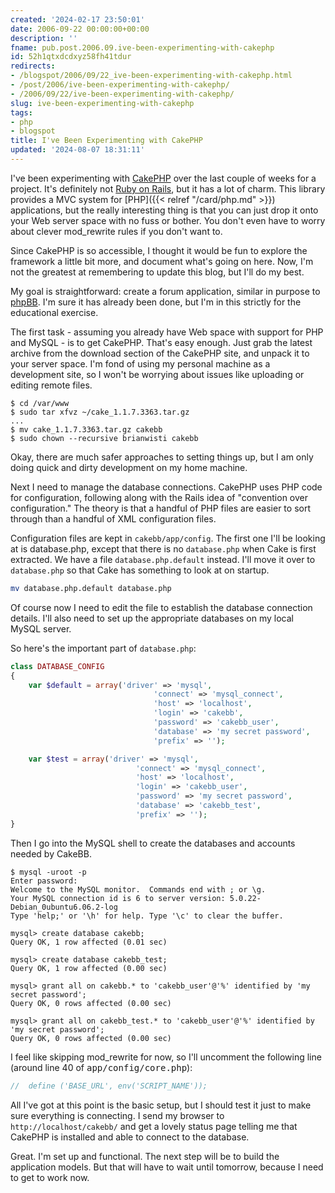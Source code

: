 ```yaml
---
created: '2024-02-17 23:50:01'
date: 2006-09-22 00:00:00+00:00
description: ''
fname: pub.post.2006.09.ive-been-experimenting-with-cakephp
id: 52h1qtxdcdxyz58fh41tdur
redirects:
- /blogspot/2006/09/22_ive-been-experimenting-with-cakephp.html
- /post/2006/ive-been-experimenting-with-cakephp/
- /2006/09/22/ive-been-experimenting-with-cakephp/
slug: ive-been-experimenting-with-cakephp
tags:
- php
- blogspot
title: I've Been Experimenting with CakePHP
updated: '2024-08-07 18:31:11'
---
```


I've been experimenting with [CakePHP](http://cakephp.org/) over the last couple of weeks for a project. It's definitely not [Ruby on Rails](http://rubyonrails.com/), but it has a lot of charm. This library provides a MVC system for [PHP]({{< relref "/card/php.md" >}}) applications, but the really interesting thing is that you can just drop it onto your Web server space with no fuss or bother. You don't even have to worry about clever mod_rewrite rules if you don't want to.
<!--more-->

Since CakePHP is so accessible, I thought it would be fun to explore the framework a little bit more, and document what's going on here. Now, I'm not the greatest at remembering to update this blog, but I'll do my best.

My goal is straightforward: create a forum application, similar in purpose to [phpBB](http://www.phpbb.com/). I'm sure it has already been done, but I'm in this strictly for the educational exercise.

The first task - assuming you already have Web space with support for PHP and MySQL - is to get CakePHP. That's easy enough. Just grab the latest archive from the download section of the CakePHP site, and unpack it to your server space. I'm fond of using my personal machine as a development site, so I won't be worrying about issues like uploading or editing remote files.

```console
$ cd /var/www
$ sudo tar xfvz ~/cake_1.1.7.3363.tar.gz
...
$ mv cake_1.1.7.3363.tar.gz cakebb
$ sudo chown --recursive brianwisti cakebb
```

Okay, there are much safer approaches to setting things up, but I am only doing quick and dirty development on my home machine.

Next I need to manage the database connections. CakePHP uses PHP code for configuration, following along with the Rails idea of "convention over configuration." The theory is that a handful of PHP files are easier to sort through than a handful of XML configuration files.

Configuration files are kept in `cakebb/app/config`. The first one I'll be looking at is database.php, except that there is no `database.php` when Cake is first extracted. We have a file `database.php.default` instead. I'll move it over to `database.php` so that Cake has something to look at on startup.

```bash
mv database.php.default database.php
```

Of course now I need to edit the file to establish the database connection details. I'll also need to set up the appropriate databases on my local MySQL server.

So here's the important part of `database.php`:

```php
class DATABASE_CONFIG
{
    var $default = array('driver' => 'mysql',
                                'connect' => 'mysql_connect',
                                'host' => 'localhost',
                                'login' => 'cakebb',
                                'password' => 'cakebb_user',
                                'database' => 'my secret password',
                                'prefix' => '');

    var $test = array('driver' => 'mysql',
                            'connect' => 'mysql_connect',
                            'host' => 'localhost',
                            'login' => 'cakebb_user',
                            'password' => 'my secret password',
                            'database' => 'cakebb_test',
                            'prefix' => '');
}
```

Then I go into the MySQL shell to create the databases and accounts needed by CakeBB.

    $ mysql -uroot -p
    Enter password:
    Welcome to the MySQL monitor.  Commands end with ; or \g.
    Your MySQL connection id is 6 to server version: 5.0.22-Debian_0ubuntu6.06.2-log
    Type 'help;' or '\h' for help. Type '\c' to clear the buffer.

    mysql> create database cakebb;
    Query OK, 1 row affected (0.01 sec)

    mysql> create database cakebb_test;
    Query OK, 1 row affected (0.00 sec)

    mysql> grant all on cakebb.* to 'cakebb_user'@'%' identified by 'my secret password';
    Query OK, 0 rows affected (0.00 sec)

    mysql> grant all on cakebb_test.* to 'cakebb_user'@'%' identified by 'my secret password';
    Query OK, 0 rows affected (0.00 sec)

I feel like skipping mod_rewrite for now, so I'll uncomment the following line (around line 40 of <tt>app/config/core.php</tt>):

~~~php
//  define ('BASE_URL', env('SCRIPT_NAME'));
~~~

All I've got at this point is the basic setup, but I should test it just to make sure everything is connecting. I send my browser to `http://localhost/cakebb/` and get a lovely status page telling me that CakePHP is installed and able to connect to the database.

Great. I'm set up and functional. The next step will be to build the application models. But that will have to wait until tomorrow, because I need to get to work now.